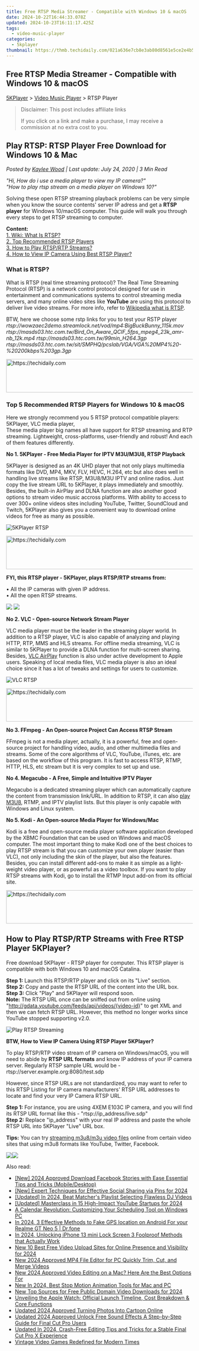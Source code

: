 ```yaml
---
title: Free RTSP Media Streamer - Compatible with Windows 10 & macOS
date: 2024-10-22T16:44:33.078Z
updated: 2024-10-23T16:11:17.425Z
tags:
  - video-music-player
categories:
  - 5kplayer
thumbnail: https://thmb.techidaily.com/021a636e7cb8e3ab80d8561e5ce2e4b597fd93ffb1b210b719494f43e8dc1394.jpg
---
```


## Free RTSP Media Streamer - Compatible with Windows 10 & macOS

[5KPlayer](https://tools.techidaily.com/5kplayer/products/) \> [Video Music Player](https://tools.techidaily.com/5kplayer/video-music-player/) \> RTSP Player

>  Disclaimer: This post includes affiliate links
>
>  If you click on a link and make a purchase, I may receive a commission at no extra cost to you.
>

## Play RTSP: RTSP Player Free Download for Windows 10 & Mac

 _Posted by [Kaylee Wood](https://www.quora.com/profile/Amanda-Hu-21) | Last update: July 24, 2020 | 3 Min Read_

_"Hi, How do i use a media player to view my IP camera?"_   
_"How to play rtsp stream on a media player on Windows 10?"_ 

Solving these open RTSP streaming playback problems can be very simple when you know the source contents' server IP adress and get a **RTSP player** for Windows 10/macOS computer. This guide will walk you through every steps to get RTSP streaming to computer. 

**Content:**  
[1\. Wiki: What Is RTSP?](https://tools.techidaily.com/5kplayer/video-music-player/)  
[2\. Top Recommended RTSP Players](https://tools.techidaily.com/5kplayer/video-music-player/)  
[3\. How to Play RTSP/RTP Streams?](https://tools.techidaily.com/5kplayer/video-music-player/)  
[4\. How to View IP Camera Using Best RTSP Player?](https://tools.techidaily.com/5kplayer/video-music-player/) 

### What is RTSP?

What is RTSP (real time streaming protocol)? The Real Time Streaming Protocol (RTSP) is a network control protocol designed for use in entertainment and communications systems to control streaming media servers, and many online video sites like **YouTube** are using this protocol to deliver live video streams. For more info, refer to [Wikipedia what is RTSP](https://en.wikipedia.org/wiki/Real%5FTime%5FStreaming%5FProtocol).

BTW, here we choose some rstp links for you to test your RSTP player  
_rtsp://wowzaec2demo.streamlock.net/vod/mp4:BigBuckBunny\_115k.mov_ 
 _rtsp://masds03.htc.com.tw/Bird\_On\_Aware\_QCIF\_5fps\_mpeg4\_23k\_amr-nb\_12k.mp4_ 
 _rtsp://masds03.htc.com.tw/99min\_H264.3gp_ 
 _rtsp://masds03.htc.com.tw/sit/SMPHQ/pcslab/VGA/VGA%20MP4%20-%20200kbps%203gp.3gp_

<!-- affiliate ads begin -->
<a href="https://unicoeye.pxf.io/c/5597632/2148773/18498" target="_top" id="2148773">
  <img src="//a.impactradius-go.com/display-ad/18498-2148773" border="0" alt="https://techidaily.com" width="728" height="90"/>
</a>
<img height="0" width="0" src="https://unicoeye.pxf.io/i/5597632/2148773/18498" style="position:absolute;visibility:hidden;" border="0" />
<!-- affiliate ads end -->

### Top 5 Recommended RTSP Players for Windows 10 & macOS

Here we strongly recommend you 5 RTSP protocol compatible players: 5KPlayer, VLC media player,   
 These media player big names all have support for RTSP streaming and RTP streaming. Lightweight, cross-platforms, user-friendly and robust! And each of them features differently.

**No 1\. 5KPlayer - Free Media Player for IPTV M3U/M3U8, RTSP Playback**

5KPlayer is designed as an 4K UHD player that not only plays multimedia formats like DVD, MP4, MKV, FLV, HEVC, H.264, etc but also does well in handling live streams like RTSP, M3U8/M3U IPTV and online radios. Just copy the live stream URL to 5KPlayer, it plays immediately and smoothly. Besides, the built-in AirPlay and DLNA function are also another good options to stream video music accross platforms. With ability to access to over 300+ online videos sites including YouTube, Twitter, SoundCloud and Twitch, 5KPlayer also gives you a convenient way to download online videos for free as many as possible.

![5KPlayer RTSP](https://www.5kplayer.com/video-music-player/img/mtv-iptv.jpg) 

<!-- affiliate ads begin -->
<a href="https://aligracehair.sjv.io/c/5597632/1915810/19272" target="_top" id="1915810">
  <img src="//a.impactradius-go.com/display-ad/19272-1915810" border="0" alt="https://techidaily.com" width="728" height="90"/>
</a>
<img height="0" width="0" src="https://aligracehair.sjv.io/i/5597632/1915810/19272" style="position:absolute;visibility:hidden;" border="0" />
<!-- affiliate ads end -->

 **FYI, this RTSP player - 5KPlayer, plays RTSP/RTP streams from:** 

 • All the IP cameras with given IP address.   
 • All the open RTSP streams.

[![](https://www.5kplayer.com/video-music-player/../button/freedownwhitewin.png)](https://tools.techidaily.com/5kplayer/products/) [![](https://www.5kplayer.com/video-music-player/../button/freedownbackmac.png)](https://tools.techidaily.com/5kplayer/products/) 

**No 2\. VLC - Open-source Network Stream Player**

VLC media player must be the leader in the streaming player world. In addition to a RTSP player, VLC is also capable of analyzing and playing HTTP, RTP, MMS and HLS streams. For offline media streaming, VLC is similar to 5KPlayer to provide a DLNA function for multi-screen sharing. Besides, [VLC AirPlay](https://tools.techidaily.com/5kplayer/airplay/) function is also under active development to Apple users. Speaking of local media files, VLC media player is also an ideal choice since it has a lot of tweaks and settings for users to customize.

![VLC RTSP](https://www.5kplayer.com/video-music-player/img/vlc-rtsp.jpg) 

<!-- affiliate ads begin -->
<a href="https://imp.i357552.net/c/5597632/857869/11832" target="_top" id="857869">
  <img src="//a.impactradius-go.com/display-ad/11832-857869" border="0" alt="https://techidaily.com" width="728" height="90"/>
</a>
<img height="0" width="0" src="https://imp.i357552.net/i/5597632/857869/11832" style="position:absolute;visibility:hidden;" border="0" />
<!-- affiliate ads end -->

**No 3\. FFmpeg - An Open-source Project Can Access RTSP Stream**

FFmpeg is not a media player, actually, it is a powerful, free and open-source project for handling video, audio, and other multimedia files and streams. Some of the core algorithms of VLC, YouTube, iTunes, etc. are based on the workflow of this program. It is fast to access RTSP, RTMP, HTTP, HLS, etc stream but it is very complex to set up and use.

**No 4\. Megacubo - A Free, Simple and Intuitive IPTV Player**

Megacubo is a dedicated streaming player which can automatically capture the content from transmission link/URL. In addition to RTSP, it can also [play M3U8](https://tools.techidaily.com/5kplayer/video-music-player/), RTMP, and IPTV playlist lists. But this player is only capable with Windows and Linux system.

**No 5\. Kodi - An Open-source Media Player for Windows/Mac**

Kodi is a free and open-source media player software application developed by the XBMC Foundation that can be used on Windows and macOS computer. The most important thing to make Kodi one of the best choices to play RTSP stream is that you can customize your own player (easier than VLC), not only including the skin of the player, but also the features. Besides, you can install different add-ons to make it as simple as a light-weight video player, or as powerful as a video toolbox. If you want to play RTSP streams with Kodi, go to install the RTMP Input add-on from its official site.

<!-- affiliate ads begin -->
<a href="https://appsumo.8odi.net/c/5597632/2144285/7443" target="_top" id="2144285">
  <img src="//a.impactradius-go.com/display-ad/7443-2144285" border="0" alt="https://techidaily.com" width="728" height="90"/>
</a>
<img height="0" width="0" src="https://appsumo.8odi.net/i/5597632/2144285/7443" style="position:absolute;visibility:hidden;" border="0" />
<!-- affiliate ads end -->

## How to Play RTSP/RTP Streams with Free RTSP Player 5KPlayer?

Free download 5KPlayer - RTSP player for computer. This RTSP player is compatible with both Windows 10 and macOS Catalina.

**Step 1:** Launch this RTSP/RTP player and click on its "Live" section.  
**Step 2:** Copy and paste the RTSP URL of the content into the URL box.   
**Step 3:** Click "Play" and 5KPlayer will respond soon.  
**Note:** The RTSP URL once can be sniffed out from online using "http://gdata.youtube.com/feeds/api/videos/{video-id}" to get XML and then we can fetch RTSP URL. However, this method no longer works since YouTube stopped supporting v2.0.

![Play RTSP Streaming](https://www.5kplayer.com/video-music-player/img/play-m3u8-files.jpg) 

**BTW, How to View IP Camera Using RTSP Player 5KPlayer?**

To play RTSP/RTP video stream of IP camera on Windows/macOS, you will need to abide by **RTSP URL formats** and know IP address of your IP camera server. Regularly RTSP sample URL would be - rtsp://server.example.org:8080/test.sdp

However, since RTSP URLs are not standardized, you may want to refer to this RTSP Listing for IP camera manufacturers' RTSP URL addresses to locate and find your very IP Camera RTSP URL.

**Step 1:** For instance, you are using 4XEM E103C IP camera, and you will find its RTSP URL format like this - "rtsp://ip\_address/live.sdp"  
**Step 2:** Replace "ip\_address" with your real IP address and paste the whole RTSP URL into 5KPlayer "Live" URL box.

**Tips:** You can try [streaming m3u8/m3u video files](https://tools.techidaily.com/5kplayer/video-music-player/) online from certain video sites that using m3u8 formats like YouTube, Twitter, Facebook.

[![](https://www.5kplayer.com/video-music-player/../button/freedownwhitewin.png)](https://tools.techidaily.com/5kplayer/products/)[![](https://www.5kplayer.com/video-music-player/../button/freedownbackmac.png)](https://tools.techidaily.com/5kplayer/products/)

<ins class="adsbygoogle"
     style="display:block"
     data-ad-format="autorelaxed"
     data-ad-client="ca-pub-7571918770474297"
     data-ad-slot="1223367746"></ins>

<ins class="adsbygoogle"
     style="display:block"
     data-ad-client="ca-pub-7571918770474297"
     data-ad-slot="8358498916"
     data-ad-format="auto"
     data-full-width-responsive="true"></ins>

<span class="atpl-alsoreadstyle">Also read:</span>
<div><ul>
<li><a href="https://facebook-video-files.techidaily.com/new-2024-approved-download-facebook-stories-with-ease-essential-tips-and-tricks-mobiledesktop/"><u>[New] 2024 Approved Download Facebook Stories with Ease Essential Tips and Tricks (Mobile/Desktop)</u></a></li>
<li><a href="https://snapchat-videos.techidaily.com/new-expert-techniques-for-effective-social-sharing-via-pins-for-2024/"><u>[New] Expert Techniques for Effective Social Sharing via Pins for 2024</u></a></li>
<li><a href="https://youtube-web.techidaily.com/ed-in-2024-beat-matchers-playlist-selecting-flawless-dj-videos/"><u>[Updated] In 2024, Beat Matcher's Playlist Selecting Flawless DJ Videos</u></a></li>
<li><a href="https://youtube-tips.techidaily.com/ed-masterclass-in-15-high-impact-youtube-startups-for-2024/"><u>[Updated] Masterclass in 15 High-Impact YouTube Startups for 2024</u></a></li>
<li><a href="https://win11-tips.techidaily.com/a-calendar-revolution-customizing-your-scheduling-tool-on-windows-pc/"><u>A Calendar Revolution: Customizing Your Scheduling Tool on Windows PC</u></a></li>
<li><a href="https://android-location.techidaily.com/in-2024-3-effective-methods-to-fake-gps-location-on-android-for-your-realme-gt-neo-5-drfone-by-drfone-virtual/"><u>In 2024, 3 Effective Methods to Fake GPS location on Android For your Realme GT Neo 5 | Dr.fone</u></a></li>
<li><a href="https://ios-unlock.techidaily.com/in-2024-unlocking-iphone-13-mini-lock-screen-3-foolproof-methods-that-actually-work-by-drfone-ios/"><u>In 2024, Unlocking iPhone 13 mini Lock Screen 3 Foolproof Methods that Actually Work</u></a></li>
<li><a href="https://video-ai-editor.techidaily.com/new-10-best-free-video-upload-sites-for-online-presence-and-visibility-for-2024/"><u>New 10 Best Free Video Upload Sites for Online Presence and Visibility for 2024</u></a></li>
<li><a href="https://video-ai-editor.techidaily.com/new-2024-approved-mp4-file-editor-for-pc-quickly-trim-cut-and-merge-videos/"><u>New 2024 Approved MP4 File Editor for PC Quickly Trim, Cut, and Merge Videos</u></a></li>
<li><a href="https://video-ai-editor.techidaily.com/new-2024-approved-video-editing-on-a-mac-here-are-the-best-options-for/"><u>New 2024 Approved Video Editing on a Mac? Here Are the Best Options For</u></a></li>
<li><a href="https://video-ai-editor.techidaily.com/new-in-2024-best-stop-motion-animation-tools-for-mac-and-pc/"><u>New In 2024, Best Stop Motion Animation Tools for Mac and PC</u></a></li>
<li><a href="https://video-ai-editor.techidaily.com/new-top-sources-for-free-public-domain-video-downloads-for-2024/"><u>New Top Sources for Free Public Domain Video Downloads for 2024</u></a></li>
<li><a href="https://some-knowledge.techidaily.com/unveiling-the-apple-watch-official-launch-timeline-cost-breakdown-and-core-functions/"><u>Unveiling the Apple Watch: Official Launch Timeline, Cost Breakdown & Core Functions</u></a></li>
<li><a href="https://video-ai-editor.techidaily.com/updated-2024-approved-turning-photos-into-cartoon-online/"><u>Updated 2024 Approved Turning Photos Into Cartoon Online</u></a></li>
<li><a href="https://video-ai-editor.techidaily.com/updated-2024-approved-unlock-free-sound-effects-a-step-by-step-guide-for-final-cut-pro-users/"><u>Updated 2024 Approved Unlock Free Sound Effects A Step-by-Step Guide for Final Cut Pro Users</u></a></li>
<li><a href="https://video-ai-editor.techidaily.com/updated-in-2024-crash-free-editing-tips-and-tricks-for-a-stable-final-cut-pro-x-experience/"><u>Updated In 2024, Crash-Free Editing Tips and Tricks for a Stable Final Cut Pro X Experience</u></a></li>
<li><a href="https://games-able.techidaily.com/vintage-video-games-redefined-for-modern-times/"><u>Vintage Video Games Redefined for Modern Times</u></a></li>
</ul></div>

